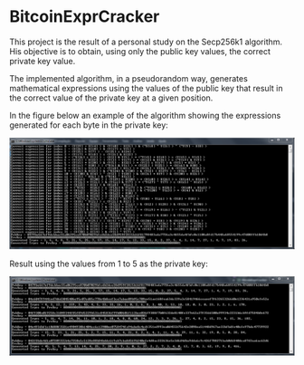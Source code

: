# BitcoinExprCracker

This project is the result of a personal study on the Secp256k1 algorithm. His objective is to obtain, using only the
public key values, the correct private key value.

The implemented algorithm, in a pseudorandom way, generates mathematical expressions using the values of the public key that
result in the correct value of the private key at a given position.

In the figure below an example of the algorithm showing the expressions generated for each byte in the private key:

![alt text](https://github.com/jairopaiva/BitcoinExprCracker/blob/master/Main_MostrarExprs.PNG)

Result using the values from 1 to 5 as the private key:

![alt text](https://github.com/jairopaiva/BitcoinExprCracker/blob/master/Main.PNG)
